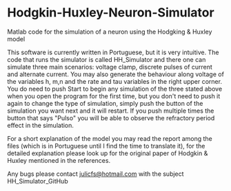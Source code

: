 # Hodgkin-Huxley-Neuron-Simulator
Matlab code for the simulation of a neuron using the Hodgking &amp; Huxley model

This software is currently written in Portuguese, but it is very intuitive. The code that runs the simulator is called HH_Simulator and there one can simulate three main scenarios: voltage clamp, discrete pulses of current and alternate current. You may also generate the behaviour along voltage of the variables h, m,n and the rate and tau variables in the right upper corner. You do need to push Start to begin any simulation of the three stated above when you open the program for the first time, but you don't need to push it again to change the type of simulation, simply push the button of the simulation you want next and it will restart. If you push multiple times the button that says "Pulso" you will be able to observe the refractory period effect in the simulation. 

For a short explanation of the model you may read the report among the files (which is in Portuguese until I find the time to translate it), for the detailed explanation please look up for the original paper of Hodgkin & Huxley mentioned in the references. 

Any bugs please contact julicfs@hotmail.com with the subject HH_Simulator_GitHub
